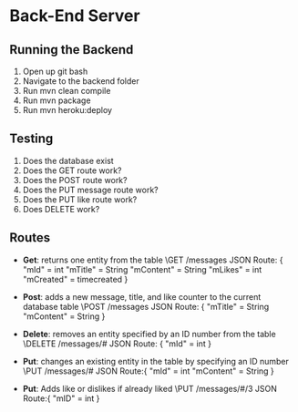 # Back-End Server


## Running the Backend
1. Open up git bash
2. Navigate to the backend folder
3. Run mvn clean compile
4. Run mvn package
5. Run mvn heroku:deploy

## Testing
1. Does the database exist
2. Does the GET route work?
3. Does the POST route work?
4. Does the PUT message route work?
5. Does the PUT like route work?
6. Does DELETE work?

## Routes
- __Get__: returns one entity from the table
  \GET /messages 
  JSON Route: {
    "mId" = int
    "mTitle" = String
    "mContent" = String
    "mLikes" = int
    "mCreated" = timecreated
  }

- __Post__: adds a new message, title, and like counter to the current database table
  \POST /messages
  JSON Route: {
    "mTitle" = String
    "mContent" = String
  }

- __Delete__: removes an entity specified by an ID number from the table
  \DELETE /messages/#
  JSON Route: {
    "mId" = int
  }

- __Put__: changes an existing entity in the table by specifying an ID number
  \PUT /messages/#
JSON Route:{
  "mId" = int
  "mContent" = String
}

- __Put__: Adds like or dislikes if already liked
  \PUT /messages/#/3
JSON Route:{
  "mID" = int
}